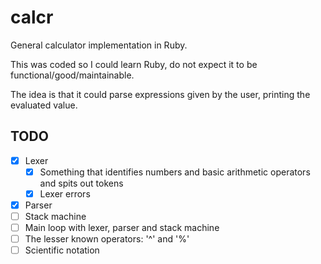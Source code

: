 # calcr

General calculator implementation in Ruby.

This was coded so I could learn Ruby, do not expect it to be functional/good/maintainable.

The idea is that it could parse expressions given by the user, printing the evaluated value.

## TODO

- [x] Lexer
  - [x] Something that identifies numbers and basic arithmetic operators and spits out tokens
  - [x] Lexer errors
- [x] Parser
- [ ] Stack machine
- [ ] Main loop with lexer, parser and stack machine
- [ ] The lesser known operators: '^' and '%'
- [ ] Scientific notation
